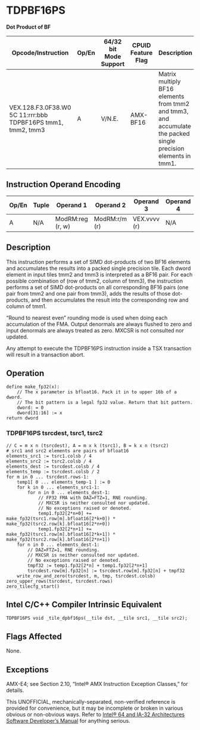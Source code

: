 # TDPBF16PS

**Dot Product of BF**

| Opcode/Instruction                                          | Op/En | 64/32 bit Mode Support | CPUID Feature Flag | Description                                                                                                    |
| ----------------------------------------------------------- | ----- | ---------------------- | ------------------ | -------------------------------------------------------------------------------------------------------------- |
| VEX.128.F3.0F38.W0 5C 11:rrr:bbb TDPBF16PS tmm1, tmm2, tmm3 | A     | V/N.E.                 | AMX-BF16           | Matrix multiply BF16 elements from tmm2 and tmm3, and accumulate the packed single precision elements in tmm1. |

## Instruction Operand Encoding

| Op/En | Tuple | Operand 1        | Operand 2     | Operand 3    | Operand 4 |
| ----- | ----- | ---------------- | ------------- | ------------ | --------- |
| A     | N/A   | ModRM:reg (r, w) | ModRM:r/m (r) | VEX.vvvv (r) | N/A       |

## Description

This instruction performs a set of SIMD dot-products of two BF16 elements and accumulates the results into a packed single precision tile. Each dword element in input tiles tmm2 and tmm3 is interpreted as a BF16 pair. For each possible combination of (row of tmm2, column of tmm3), the instruction performs a set of SIMD dot-products on all corresponding BF16 pairs (one pair from tmm2 and one pair from tmm3), adds the results of those dot-products, and then accumulates the result into the corresponding row and column of tmm1.

“Round to nearest even” rounding mode is used when doing each accumulation of the FMA. Output denormals are always flushed to zero and input denormals are always treated as zero. MXCSR is not consulted nor updated.

Any attempt to execute the TDPBF16PS instruction inside a TSX transaction will result in a transaction abort.

## Operation

```
define make_fp32(x):
    // The x parameter is bfloat16. Pack it in to upper 16b of a dword.
    // The bit pattern is a legal fp32 value. Return that bit pattern.
    dword: = 0
    dword[31:16] := x
return dword

```

### TDPBF16PS tsrcdest, tsrc1, tsrc2

```
// C = m x n (tsrcdest), A = m x k (tsrc1), B = k x n (tsrc2)
# src1 and src2 elements are pairs of bfloat16
elements_src1 := tsrc1.colsb / 4
elements_src2 := tsrc2.colsb / 4
elements_dest := tsrcdest.colsb / 4
elements_temp := tsrcdest.colsb / 2
for m in 0 ... tsrcdest.rows-1:
    temp1[ 0 ... elements_temp-1 ] := 0
    for k in 0 ... elements_src1-1:
        for n in 0 ... elements_dest-1:
            // FP32 FMA with DAZ=FTZ=1, RNE rounding.
            // MXCSR is neither consulted nor updated.
            // No exceptions raised or denoted.
            temp1.fp32[2*n+0] += make_fp32(tsrc1.row[m].bfloat16[2*k+0]) * make_fp32(tsrc2.row[k].bfloat16[2*n+0])
            temp1.fp32[2*n+1] += make_fp32(tsrc1.row[m].bfloat16[2*k+1]) * make_fp32(tsrc2.row[k].bfloat16[2*n+1])
    for n in 0 ... elements_dest-1:
        // DAZ=FTZ=1, RNE rounding.
        // MXCSR is neither consulted nor updated.
        // No exceptions raised or denoted.
        tmpf32 := temp1.fp32[2*n] + temp1.fp32[2*n+1]
        tsrcdest.row[m].fp32[n] := tsrcdest.row[m].fp32[n] + tmpf32
    write_row_and_zero(tsrcdest, m, tmp, tsrcdest.colsb)
zero_upper_rows(tsrcdest, tsrcdest.rows)
zero_tilecfg_start()

```

## Intel C/C++ Compiler Intrinsic Equivalent

```
TDPBF16PS void _tile_dpbf16ps(__tile dst, __tile src1, __tile src2);

```

## Flags Affected

None.

## Exceptions

AMX-E4; see Section 2.10, “Intel® AMX Instruction Exception Classes,” for details.

This UNOFFICIAL, mechanically-separated, non-verified reference is provided for convenience, but it may be
incomplete or broken in various obvious or non-obvious
ways. Refer to [Intel® 64 and IA-32 Architectures Software Developer’s Manual](https://software.intel.com/en-us/download/intel-64-and-ia-32-architectures-sdm-combined-volumes-1-2a-2b-2c-2d-3a-3b-3c-3d-and-4) for anything serious.
